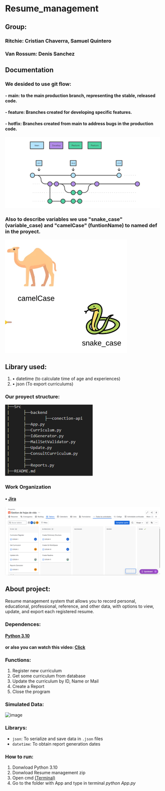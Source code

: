 # Resume_management

## Group: 
### Ritchie: Cristian Chaverra, Samuel Quintero
### Van Rossum: Denis Sanchez

## Documentation


### We desided to use git flow: 
#### - main: to the main production branch, representing the stable, released code. 
#### - feature: Branches created for developing specific features.
#### - hotfix: Branches created from main to address  bugs in the production code.


![alt text](image-1.png)



### Also to describe variables we use "snake_case" (variable_case) and "camelCase" (funtionName) to named def in the proyect.


![alt text](image-2.png)



## Library used:
1. • datetime (to calculate time of age and experiences)
2. • json (To export curriculums)


### Our proyect structure:

![alt text](image-3.png)

 ### Work Organization

#### • [Jira](#https://contactdenissanchez.atlassian.net/jira/software/projects/SCRUM/boards/1)

![alt text](Jira_Table-First-Sprim.png)

## About project:

Resume management system that allows you to record personal, educational, professional, reference, and other data, with options to view, update, and export each registered resume.

### Dependences:
#### [Python 3.10](#https://www.python.org/downloads/)
#### or also you can watch this video: [Click](https://www.youtube.com/watch?v=9o4gDQvVkLU)

### Functions:
 1. Register new curriculum
 2. Get some curriculum from database
 3. Update the curriculum by ID, Name or Mail
 4. Create a Report 
 5. Close the program

### Simulated Data:

![image](https://github.com/user-attachments/assets/35f34d39-26a7-45a6-b9f2-2d8c576b3b8f)

### Librarys:

- `json`: To serialize and save data in `.json` files
- `datetime`: To obtain report generation dates       



### How to run:

 1. Donwload Python 3.10
 2. Donwload Resume management zip
 3. Open cmd [(Terminal)](#https://www.youtube.com/watch?v=JvHHgnOqW4w)
 4. Go to the folder with App and type in terminal *python App.py*
